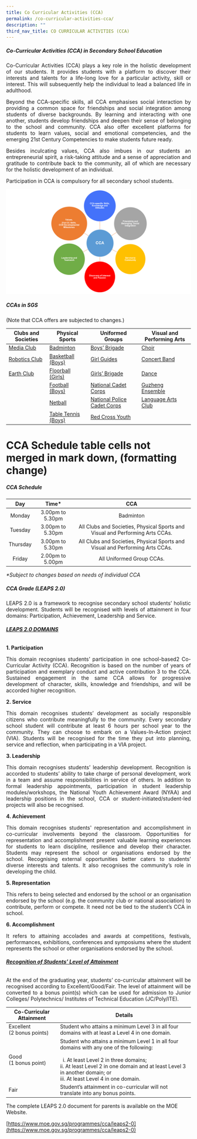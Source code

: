 ```yaml
---
title: Co Curricular Activities (CCA)
permalink: /co-curricular-activities-cca/
description: ""
third_nav_title: CO CURRICULAR ACTIVITIES (CCA)
---
```

##### **Co-Curricular Activities (CCA) in Secondary School Education**

<p style="text-align: justify;"> Co-Curricular Activities (CCA) plays a key role in the holistic development of our students. It provides students with a platform to discover their interests and talents for a life-long love for a particular activity, skill or interest. This will subsequently help the individual to lead a balanced life in adulthood. </p>

<p style="text-align: justify;"> Beyond the CCA-specific skills, all CCA emphasises social interaction by providing a common space for friendships and social integration among students of diverse backgrounds. By learning and interacting with one another, students develop friendships and deepen their sense of belonging to the school and community. CCA also offer excellent platforms for students to learn values, social and emotional competencies, and the emerging 21st Century Competencies to make students future ready. </p>

<p style="text-align: justify;"> Besides inculcating values, CCA also imbues in our students an entrepreneurial spirit, a risk-taking attitude and a sense of appreciation and gratitude to contribute back to the community, all of which are necessary for the holistic development of an individual. </p>

<p style="text-align: justify;"> Participation in CCA is compulsory for all secondary school students. </p>

![](/images/Presentation1-1024x576.png)

##### **CCAs in SGS**

(Note that CCA offers are subjected to changes.)

<table>
<thead>
  <tr>
    <th>Clubs and Societies</th>
    <th>Physical Sports</th>
    <th>Uniformed Groups</th>
    <th>Visual and Performing Arts</th>
  </tr>
</thead>
<tbody>
  <tr>
    <td><a href="/student-development/CO-CURRICULAR-ACTIVITIES-CCA/sgs-media-studio/">Media Club</a></td>
    <td><a href="/student-development/CO-CURRICULAR-ACTIVITIES-CCA/badminton/">Badminton</a></td>
    <td><a href="/student-development/CO-CURRICULAR-ACTIVITIES-CCA/boys-brigade/">Boys’ Brigade</a></td>
    <td><a href="/student-development/CO-CURRICULAR-ACTIVITIES-CCA/choral-ensemble/">Choir</a></td>
  </tr>
  <tr>
    <td><a href="https://www.sgs.edu.sg/clubs-and-societies/robotics-club/">Robotics Club</a></td>
    <td><a href="https://www.sgs.edu.sg/co-curricular-activities/cca/basketball/">Basketball (Boys)</a></td>
    <td><a href="https://www.sgs.edu.sg/co-curricular-activities/uniformed-groups/girl-guides/">Girl Guides</a></td>
    <td><a href="https://www.sgs.edu.sg/co-curricular-activities/performing-arts/concert-band/">Concert Band</a></td>
  </tr>
  <tr>
    <td><a href="https://www.sgs.edu.sg/earth-club/">Earth Club</a></td>
    <td><a href="https://www.sgs.edu.sg/co-curricular-activities/cca/floorball/">Floorball (Girls)</a></td>
    <td><a href="https://www.sgs.edu.sg/co-curricular-activities/uniformed-groups/girls-brigade/">Girls’ Brigade</a></td>
    <td><a href="https://www.sgs.edu.sg/co-curricular-activities/performing-arts/dance-club/">Dance</a></td>
  </tr>
  <tr>
    <td></td>
    <td><a href="https://www.sgs.edu.sg/co-curricular-activities/cca/football/">Football (Boys)</a></td>
    <td><a href="https://www.sgs.edu.sg/co-curricular-activities/uniformed-groups/national-cadet-corps/">National Cadet Corps</a></td>
    <td><a href="https://www.sgs.edu.sg/co-curricular-activities/performing-arts/gushing-ensemble/">Guzheng Ensemble</a></td>
  </tr>
  <tr>
    <td></td>
    <td><a href="https://www.sgs.edu.sg/co-curricular-activities/cca/netball/">Netball</a></td>
    <td><a href="https://www.sgs.edu.sg/co-curricular-activities/uniformed-groups/national-police-cadet-corps/">National Police Cadet Corps</a></td>
    <td><a href="https://www.sgs.edu.sg/co-curricular-activities/performing-arts/language-arts-club/">Language Arts Club</a></td>
  </tr>
  <tr>
    <td></td>
    <td><a href="https://www.sgs.edu.sg/co-curricular-activities/cca/table-tennis/">Table Tennis (Boys)</a></td>
    <td><a href="https://www.sgs.edu.sg/co-curricular-activities/uniformed-groups/red-cross-youth/">Red Cross Youth</a></td>
    <td></td>
  </tr>
</tbody>
</table>

# CCA Schedule table cells not merged in mark down, (formatting change)

##### **CCA Schedule**

|  **Day** |     **Time***    |                                    **CCA**                                    |
|:--------:|:----------------:|:-----------------------------------------------------------------------------:|
|  Monday  | 3.00pm to 5.30pm |                                   Badminton                                   |
|  Tuesday | 3.00pm to 5.30pm | All Clubs and Societies, Physical Sports and Visual and Performing Arts CCAs. |
| Thursday | 3.00pm to 5.30pm | All Clubs and Societies, Physical Sports and Visual and Performing Arts CCAs. |
|  Friday  | 2.00pm to 5.00pm |                           All Uniformed Group CCAs.                           |

_\*Subject to changes based on needs of individual CCA_

##### **CCA Grade (LEAPS 2.0)**

<p style="text-align: justify;"> LEAPS 2.0 is a framework to recognise secondary school students’ holistic development. Students will be recognised with levels of attainment in four domains: Participation, Achievement, Leadership and Service. </p>

###### <strong><span style="text-decoration: underline;">LEAPS 2.0 DOMAINS</span> </strong>

**1\. Participation**

<p style="text-align: justify;"> This domain recognises students’ participation in one school-based2 Co-Curricular Activity (CCA). Recognition is based on the number of years of participation and exemplary conduct and active contribution 3 to the CCA. Sustained engagement in the same CCA allows for progressive development of character, skills, knowledge and friendships, and will be accorded higher recognition. </p>

**2\. Service**

<p style="text-align: justify;"> This domain recognises students’ development as socially responsible citizens who contribute meaningfully to the community. Every secondary school student will contribute at least 6 hours per school year to the community. They can choose to embark on a Values-In-Action project (VIA). Students will be recognised for the time they put into planning, service and reflection, when participating in a VIA project. </p>

**3\. Leadership**

<p style="text-align: justify;"> This domain recognises students’ leadership development. Recognition is accorded to students’ ability to take charge of personal development, work in a team and assume responsibilities in service of others. In addition to formal leadership appointments, participation in student leadership modules/workshops, the National Youth Achievement Award (NYAA) and leadership positions in the school, CCA or student-initiated/student-led projects will also be recognised. </p>

**4\. Achievement**

<p style="text-align: justify;"> This domain recognises students' representation and accomplishment in co-curricular involvements beyond the classroom. Opportunities for representation and accomplishment present valuable learning experiences for students to learn discipline, resilience and develop their character. Students may represent the school or organisations endorsed by the school. Recognising external opportunities better caters to students’ diverse interests and talents. It also recognises the community’s role in developing the child. </p>

**5\. Representation** 

<p style="text-align: justify;"> This refers to being selected and endorsed by the school or an organisation endorsed by the school (e.g. the community club or national association) to contribute, perform or compete. It need not be tied to the student’s CCA in school. </p>

**6\. Accomplishment** 

<p style="text-align: justify;"> It refers to attaining accolades and awards at competitions, festivals, performances, exhibitions, conferences and symposiums where the student represents the school or other organisations endorsed by the school. </p>

###### <strong><span style="text-decoration: underline;">Recognition of Students’ Level of Attainment</span></strong>

<p style="text-align: justify;"> At the end of the graduating year, students’ co-curricular attainment will be recognised according to Excellent/Good/Fair. The level of attainment will be converted to a bonus point(s) which can be used for admission to Junior Colleges/ Polytechnics/ Institutes of Technical Education (JC/Poly/ITE). </p>

<table>
<thead>
  <tr>
    <th>Co-Curricular Attainment</th>
    <th>Details</th>
  </tr>
</thead>
<tbody>
  <tr>
    <td>Excellent<br>(2 bonus points)</td>
    <td>Student who attains a minimum Level 3 in all four domains with at least a Level 4 in one domain.</td>
  </tr>
  <tr>
    <td>Good<br>(1 bonus point)</td>
    <td>Student who attains a minimum Level 1 in all four domains with any one of the following:<br><br>&nbsp;&nbsp;i. At least Level 2 in three domains;<br> ii. At least Level 2 in one domain and at least Level 3 in another domain; or<br>iii. At least Level 4 in one domain.</td>
  </tr>
  <tr>
    <td>Fair</td>
    <td>Student’s attainment in co-curricular will not translate into any bonus points.</td>
  </tr>
</tbody>
</table>

The complete LEAPS 2.0 document for parents is available on the MOE Website.

[https://www.moe.gov.sg/programmes/cca/leaps2-0](https://www.moe.gov.sg/programmes/cca/leaps2-0)